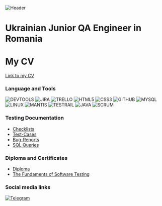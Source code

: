 <!--
**lawalina/lawalina** is a ✨ _special_ ✨ repository because its `README.md` (this file) appears on your GitHub profile.

-->
![Header]()

# Ukrainian Junior QA Engineer in Romania

# My CV
[Link to my CV](https://www.dropbox.com/s/cbeuu593psvnw87/Anastasiia%20Lavrentieva%20%28CV%29.pdf?dl=0)

### Language and Tools
![DEVTOOLS](https://img.shields.io/badge/-DEVTOOLS-005a80?style=for-the-badge&logo=googlechrome&logoColor=black)
![JIRA](https://img.shields.io/badge/-JIRA-005a80?style=for-the-badge&logo=jira&logoColor=black)
![TRELLO](https://img.shields.io/badge/-TRELLO-005a80?style=for-the-badge&logo=trello&logoColor=black)
![HTML5](https://img.shields.io/badge/HTML5-005a80.svg?style=for-the-badge&logo=html5&logoColor=black)
![CSS3](https://img.shields.io/badge/CSS3-005a80.svg?style=for-the-badge&logo=css3&logoColor=black)
![GITHUB](https://img.shields.io/badge/-GITHUB-005a80?style=for-the-badge&logo=github&logoColor=black)
![MYSQL](https://img.shields.io/badge/MYSGL-005a80.svg?style=for-the-badge&logo=mysql&logoColor=black)
![LINUX](https://img.shields.io/badge/LINUX-005a80?style=for-the-badge&logo=linux&logoColor=black)
![MANTIS](https://img.shields.io/badge/-MANTIS-005a80?style=for-the-badge)
![TESTRAIL](https://img.shields.io/badge/-TESTRAIL-005a80?style=for-the-badge)
![JAVA](https://img.shields.io/badge/-JAVA-005a80?style=for-the-badge)
![SCRUM](https://img.shields.io/badge/-SCRUM-005a80?style=for-the-badge)

### Testing Documentation
- [Checklists](https://github.com/lawalina/Checklists)
- [Test-Cases](https://github.com/lawalina/Test-Cases)
- [Bug-Reports](https://github.com/lawalina/Bug-Reports)
- [SQL Queries](https://github.com/lawalina/SQL-Queries)

### Diploma and Certificates
- [Diploma](https://www.dropbox.com/s/y4nylenr05lhud8/Diploma.jpg?dl=0)
- [The Fundaments of Software Testing](https://www.dropbox.com/s/3tqbbvzm4af249y/The%20Fundaments%20of%20Software%20Testing_QATestLab_Certificate.pdf?dl=0)

### Social media links

[![Telegram](https://img.shields.io/badge/TELEGRAM-279fdb?style=for-the-badge&logo=telegram&logoColor=fff)](http://t.me/ana_lawr)